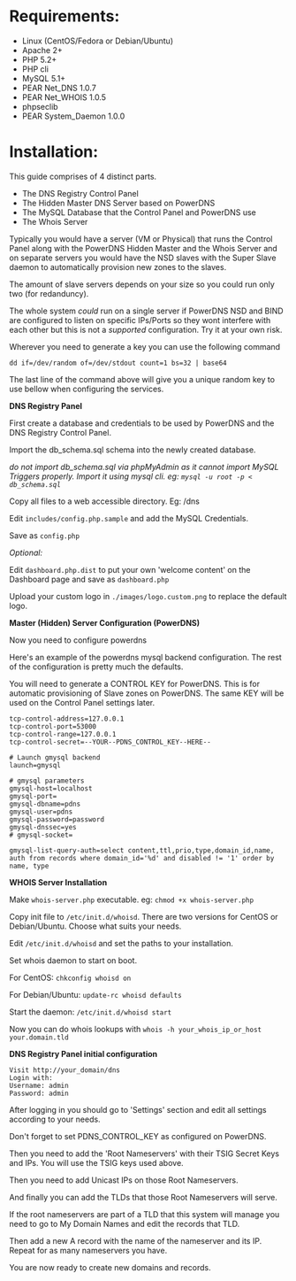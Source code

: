 # Requirements:

* Linux (CentOS/Fedora or Debian/Ubuntu)
* Apache 2+
* PHP 5.2+
* PHP cli
* MySQL 5.1+
* PEAR Net_DNS 1.0.7
* PEAR Net_WHOIS 1.0.5
* phpseclib
* PEAR System_Daemon 1.0.0

# Installation:

This guide comprises of 4 distinct parts.

* The DNS Registry Control Panel
* The Hidden Master DNS Server based on PowerDNS
* The MySQL Database that the Control Panel and PowerDNS use
* The Whois Server

Typically you would have a server (VM or Physical) that runs the Control Panel along with the PowerDNS Hidden Master and the Whois Server and on separate servers you would have the NSD slaves with the Super Slave daemon to automatically provision new zones to the slaves.

The amount of slave servers depends on your size so you could run only two (for redanduncy).

The whole system *could* run on a single server if PowerDNS NSD and BIND are configured to listen on specific IPs/Ports so they wont interfere with each other but this is not a *supported* configuration. Try it at your own risk.

Wherever you need to generate a key you can use the following command

`dd if=/dev/random of=/dev/stdout count=1 bs=32 | base64`

The last line of the command above will give you a unique random key to use bellow when configuring the services.

**DNS Registry Panel**

First create a database and credentials to be used by PowerDNS and the DNS Registry Control Panel.

Import the db_schema.sql schema into the newly created database.

*do not import db_schema.sql via phpMyAdmin as it cannot import MySQL Triggers properly. Import it using mysql cli. eg: `mysql -u root -p < db_schema.sql`*

Copy all files to a web accessible directory. Eg: /dns

Edit `includes/config.php.sample` and add the MySQL Credentials.

Save as `config.php`


*Optional:*

Edit `dashboard.php.dist` to put your own 'welcome content' on the Dashboard page and save as `dashboard.php`

Upload your custom logo in `./images/logo.custom.png` to replace the default logo.
 

**Master (Hidden) Server Configuration (PowerDNS)**

Now you need to configure powerdns

Here's an example of the powerdns mysql backend configuration. The rest of the configuration is pretty much the defaults.

You will need to generate a CONTROL KEY for PowerDNS. This is for automatic provisioning of Slave zones on PowerDNS.
The same KEY will be used on the Control Panel settings later.


```
tcp-control-address=127.0.0.1
tcp-control-port=53000
tcp-control-range=127.0.0.1
tcp-control-secret=--YOUR--PDNS_CONTROL_KEY--HERE--

# Launch gmysql backend
launch=gmysql

# gmysql parameters
gmysql-host=localhost
gmysql-port=
gmysql-dbname=pdns
gmysql-user=pdns
gmysql-password=password
gmysql-dnssec=yes
# gmysql-socket=

gmysql-list-query-auth=select content,ttl,prio,type,domain_id,name, auth from records where domain_id='%d' and disabled != '1' order by name, type
``` 

**WHOIS Server Installation**

Make `whois-server.php` executable. eg: `chmod +x whois-server.php`

Copy init file to `/etc/init.d/whoisd`. There are two versions for CentOS or Debian/Ubuntu. Choose what suits your needs.

Edit `/etc/init.d/whoisd` and set the paths to your installation.

Set whois daemon to start on boot. 

For CentOS: `chkconfig whoisd on`

For Debian/Ubuntu: `update-rc whoisd defaults`

Start the daemon: `/etc/init.d/whoisd start`

Now you can do whois lookups with `whois -h your_whois_ip_or_host your.domain.tld`


**DNS Registry Panel initial configuration**

```
Visit http://your_domain/dns
Login with:
Username: admin
Password: admin
```

After logging in you should go to 'Settings' section and edit all settings according to your needs.

Don't forget to set PDNS_CONTROL_KEY as configured on PowerDNS.

Then you need to add the 'Root Nameservers' with their TSIG Secret Keys and IPs.
You will use the TSIG keys used above.

Then you need to add Unicast IPs on those Root Nameservers.

And finally you can add the TLDs that those Root Nameservers will serve.

If the root nameservers are part of a TLD that this system will manage you need to go to My Domain Names and edit the records that TLD.

Then add a new A record with the name of the nameserver and its IP. Repeat for as many nameservers you have.

You are now ready to create new domains and records.